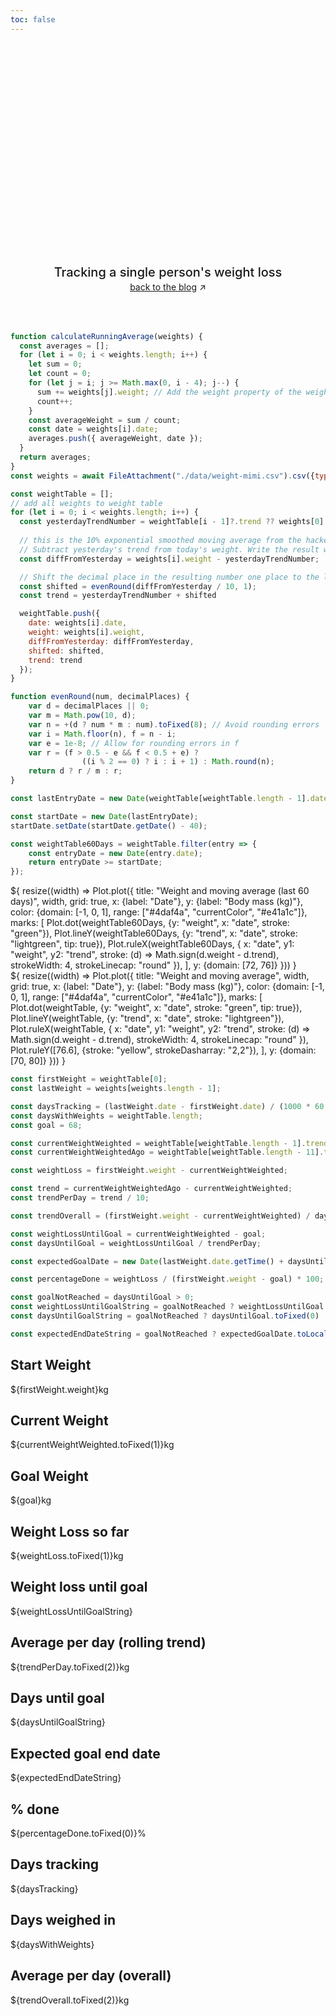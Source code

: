 ```yaml
---
toc: false
---
```


<style>

.hero {
  display: flex;
  flex-direction: column;
  align-items: center;
  font-family: var(--sans-serif);
  margin: 2rem 0 4rem;
  text-wrap: balance;
  text-align: center;
}

.hero h1 {
  margin: 2rem 0;
  max-width: none;
  font-size: 14vw;
  font-weight: 900;
  line-height: 1;
  background: linear-gradient(30deg, var(--theme-foreground-focus), currentColor);
  -webkit-background-clip: text;
  -webkit-text-fill-color: transparent;
  background-clip: text;
}

.hero h2 {
  margin: 0;
  max-width: 34em;
  font-size: 20px;
  font-style: initial;
  font-weight: 500;
  line-height: 1.5;
  color: var(--theme-foreground-muted);
}

@media (min-width: 640px) {
  .hero h1 {
    font-size: 90px;
  }
}

</style>

<div class="hero">
  <h1>Goodbye, excess weight</h1>
  <h2>Tracking a single person's weight loss</h2>
  <a href="https://brown.bg" target="_blank">back to the blog<span style="display: inline-block; margin-left: 0.25rem;">↗︎</span></a>
</div>

```js
function calculateRunningAverage(weights) {
  const averages = [];
  for (let i = 0; i < weights.length; i++) {
    let sum = 0;
    let count = 0;
    for (let j = i; j >= Math.max(0, i - 4); j--) {
      sum += weights[j].weight; // Add the weight property of the weight object
      count++;
    }
    const averageWeight = sum / count;
    const date = weights[i].date;
    averages.push({ averageWeight, date });
  }
  return averages;
}
const weights = await FileAttachment("./data/weight-mimi.csv").csv({typed: true});

const weightTable = [];
// add all weights to weight table
for (let i = 0; i < weights.length; i++) {
  const yesterdayTrendNumber = weightTable[i - 1]?.trend ?? weights[0].weight;
  
  // this is the 10% exponential smoothed moving average from the hacker's diet
  // Subtract yesterday's trend from today's weight. Write the result with a minus sign if it's negative.
  const diffFromYesterday = weights[i].weight - yesterdayTrendNumber;

  // Shift the decimal place in the resulting number one place to the left. Round the number to one decimal place by dropping the second decimal and increasing the first decimal by one if the second decimal place is 5 or greater.
  const shifted = evenRound(diffFromYesterday / 10, 1);
  const trend = yesterdayTrendNumber + shifted

  weightTable.push({
    date: weights[i].date,
    weight: weights[i].weight,
    diffFromYesterday: diffFromYesterday,
    shifted: shifted,
    trend: trend
  });
}

function evenRound(num, decimalPlaces) {
    var d = decimalPlaces || 0;
    var m = Math.pow(10, d);
    var n = +(d ? num * m : num).toFixed(8); // Avoid rounding errors
    var i = Math.floor(n), f = n - i;
    var e = 1e-8; // Allow for rounding errors in f
    var r = (f > 0.5 - e && f < 0.5 + e) ?
                ((i % 2 == 0) ? i : i + 1) : Math.round(n);
    return d ? r / m : r;
}

const lastEntryDate = new Date(weightTable[weightTable.length - 1].date);

const startDate = new Date(lastEntryDate);
startDate.setDate(startDate.getDate() - 40);

const weightTable60Days = weightTable.filter(entry => {
    const entryDate = new Date(entry.date);
    return entryDate >= startDate;
});
```

<div class="grid grid-cols-1" style="grid-auto-rows: 504px;">
  <div class="card">${
    resize((width) => Plot.plot({
      title: "Weight and moving average (last 60 days)",
      width,
      grid: true,
      x: {label: "Date"},
      y: {label: "Body mass (kg)"},
      color: {domain: [-1, 0, 1], range: ["#4daf4a", "currentColor", "#e41a1c"]},
      marks: [
        Plot.dot(weightTable60Days, {y: "weight", x: "date", stroke: "green"}),
        Plot.lineY(weightTable60Days, {y: "trend", x: "date", stroke: "lightgreen", tip: true}),
        Plot.ruleX(weightTable60Days, {
          x: "date",
          y1: "weight",
          y2: "trend",
          stroke: (d) => Math.sign(d.weight - d.trend),
          strokeWidth: 4,
          strokeLinecap: "round"
        }),
      ],
      y: {domain: [72, 76]}
    }))
  }</div>
</div>

<div class="grid grid-cols-1" style="grid-auto-rows: 504px;">
  <div class="card">${
    resize((width) => Plot.plot({
      title: "Weight and moving average",
      width,
      grid: true,
      x: {label: "Date"},
      y: {label: "Body mass (kg)"},
      color: {domain: [-1, 0, 1], range: ["#4daf4a", "currentColor", "#e41a1c"]},
      marks: [
        Plot.dot(weightTable, {y: "weight", x: "date", stroke: "green", tip: true}),
        Plot.lineY(weightTable, {y: "trend", x: "date", stroke: "lightgreen"}),
        Plot.ruleX(weightTable, {
          x: "date",
          y1: "weight",
          y2: "trend",
          stroke: (d) => Math.sign(d.weight - d.trend),
          strokeWidth: 4,
          strokeLinecap: "round"
        }),
        Plot.ruleY([76.6], {stroke: "yellow", strokeDasharray: "2,2"}),
      ],
      y: {domain: [70, 80]}
    }))
  }</div>
</div>

```js
const firstWeight = weightTable[0];
const lastWeight = weights[weights.length - 1];

const daysTracking = (lastWeight.date - firstWeight.date) / (1000 * 60 * 60 * 24);
const daysWithWeights = weightTable.length;
const goal = 68;

const currentWeightWeighted = weightTable[weightTable.length - 1].trend;
const currentWeightWeightedAgo = weightTable[weightTable.length - 11].trend

const weightLoss = firstWeight.weight - currentWeightWeighted;

const trend = currentWeightWeightedAgo - currentWeightWeighted;
const trendPerDay = trend / 10;

const trendOverall = (firstWeight.weight - currentWeightWeighted) / daysTracking;

const weightLossUntilGoal = currentWeightWeighted - goal;
const daysUntilGoal = weightLossUntilGoal / trendPerDay;

const expectedGoalDate = new Date(lastWeight.date.getTime() + daysUntilGoal * 24 * 60 * 60 * 1000);

const percentageDone = weightLoss / (firstWeight.weight - goal) * 100;

const goalNotReached = daysUntilGoal > 0;
const weightLossUntilGoalString = goalNotReached ? weightLossUntilGoal.toFixed(1) + "kg" : "🎉";
const daysUntilGoalString = goalNotReached ? daysUntilGoal.toFixed(0) : "🎉";

const expectedEndDateString = goalNotReached ? expectedGoalDate.toLocaleDateString('en-CH') : "🎉";
```
<div class="grid grid-cols-4">
  <div class="card">
    <h2>Start Weight</span></h2>
    <span class="big">${firstWeight.weight}kg</span>
  </div>
  <div class="card">
    <h2>Current Weight</span></h2>
    <span class="big">${currentWeightWeighted.toFixed(1)}kg</span>
  </div>
  <div class="card">
    <h2>Goal Weight</span></h2>
    <span class="big">${goal}kg</span>
  </div>
  <div class="card">
    <h2>Weight Loss so far</h2>
    <span class="big">${weightLoss.toFixed(1)}kg</span>
  </div>
  <div class="card">
    <h2>Weight loss until goal</h2>
    <span class="big">${weightLossUntilGoalString}</span>
  </div>
  <div class="card">
    <h2>Average per day (rolling trend)</h2>
    <span class="big">${trendPerDay.toFixed(2)}kg</span>
  </div>
  <div class="card">
    <h2>Days until goal</h2>
    <span class="big">${daysUntilGoalString}</span>
  </div>
  <div class="card">
    <h2>Expected goal end date</h2>
    <span class="big">${expectedEndDateString}</span>
  </div>
  <div class="card">
    <h2>% done</h2>
    <span class="big">${percentageDone.toFixed(0)}%</span>
  </div>
  <div class="card">
    <h2>Days tracking</h2>
    <span class="big">${daysTracking}</span>
  </div>
  <div class="card">
    <h2>Days weighed in</h2>
    <span class="big">${daysWithWeights}</span>
  </div>
  <div class="card">
    <h2>Average per day (overall)</h2>
    <span class="big">${trendOverall.toFixed(2)}kg</span>
  </div>
</div>